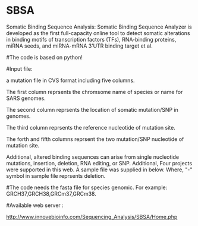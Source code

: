 # SBSA
Somatic Binding Sequence Analysis: Somatic Binding Sequence Analyzer is developed as the first full-capacity online tool to detect somatic alterations in binding motifs of transcription factors (TFs), RNA-binding proteins, miRNA seeds, and miRNA-mRNA 3’UTR binding target et al.

#The code is based on python!

#Input file:

a mutation file in CVS format including five columns. 

The first column reprsents the chromsome name of species or name for SARS genomes. 

The second column reprsents the location of somatic mutation/SNP in genomes. 

The third column reprsents the reference nucleotide of mutation site. 

The forth and fifth columns reprsent the two mutation/SNP nucleotide of mutation site. 

Additional, altered binding sequences can arise from single nucleotide mutations, insertion, deletion, RNA editing, or SNP. Additional, Four projects were supported in this web. A sample file was supplied in below. Where, "-" symbol in sample file reprsents deletion.


#The code needs the fasta file for species genomic. For example: GRCH37,GRCH38,GRCm37,GRCm38.



#Available web server : 

http://www.innovebioinfo.com/Sequencing_Analysis/SBSA/Home.php




